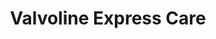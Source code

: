 ---
title: "Valvoline Express Care"
url: /denton/valvoline-express-care-teasley-lane/
shop: car repair
---